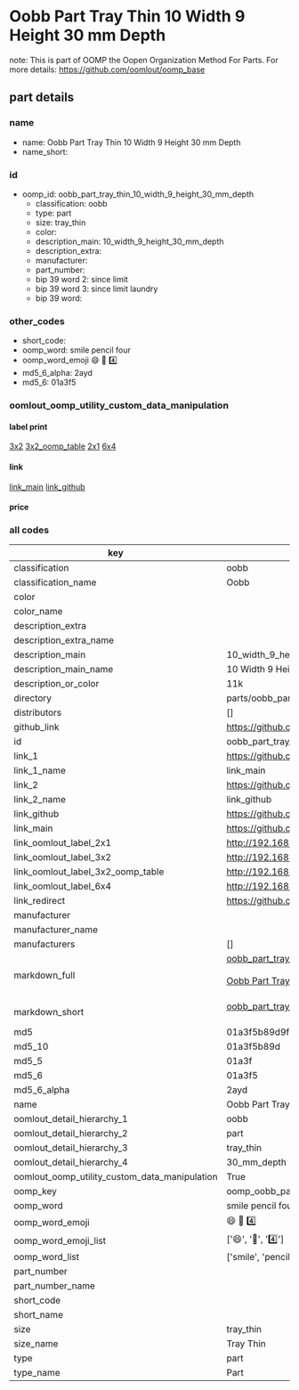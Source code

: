 # Oobb Part Tray Thin 10 Width 9 Height 30 mm Depth  

note: This is part of OOMP the Oopen Organization Method For Parts. For more details: https://github.com/oomlout/oomp_base

##  part details
  







### name
* name: Oobb Part Tray Thin 10 Width 9 Height 30 mm Depth
* name_short: 
### id
* oomp_id: oobb_part_tray_thin_10_width_9_height_30_mm_depth
  * classification: oobb
  * type: part
  * size: tray_thin
  * color: 
  * description_main: 10_width_9_height_30_mm_depth
  * description_extra: 
  * manufacturer: 
  * part_number: 
  * bip 39 word 2: since limit
  * bip 39 word 3: since limit laundry
  * bip 39 word: 

### other_codes
* short_code: 
* oomp_word: smile pencil four
* oomp_word_emoji :smile: :pencil: :four:
* md5_6_alpha: 2ayd
* md5_6: 01a3f5






### oomlout_oomp_utility_custom_data_manipulation
#### label print
[3x2](http://192.168.1.245:1112/?label=oomp%202ayd)
[3x2_oomp_table](http://192.168.1.108:1112/?label=oomp%202ayd)
[2x1](http://192.168.1.242:1112/?label=oomp%202ayd)
[6x4](http://192.168.1.55:1112/?label=oomp%202ayd)    

#### link

[link_main](https://github.com/oomlout/oomlout_oomp_version_1_messy/tree/main/parts/oobb_part_tray_thin_10_width_9_height_30_mm_depth) [link_github](https://github.com/oomlout/oomlout_oomp_version_1_messy/tree/main/parts/oobb_part_tray_thin_10_width_9_height_30_mm_depth)                             

#### price







### all codes 
| key | value |  
| --- | --- |  
| classification | oobb |  
| classification_name | Oobb |  
| color |  |  
| color_name |  |  
| description_extra |  |  
| description_extra_name |  |  
| description_main | 10_width_9_height_30_mm_depth |  
| description_main_name | 10 Width 9 Height 30 mm Depth |  
| description_or_color | 11k |  
| directory | parts/oobb_part_tray_thin_10_width_9_height_30_mm_depth |  
| distributors | [] |  
| github_link | https://github.com/oomlout/oomlout_oomp_part_src/tree/main/parts/oobb_part_tray_thin_10_width_9_height_30_mm_depth |  
| id | oobb_part_tray_thin_10_width_9_height_30_mm_depth |  
| link_1 | https://github.com/oomlout/oomlout_oomp_version_1_messy/tree/main/parts/oobb_part_tray_thin_10_width_9_height_30_mm_depth |  
| link_1_name | link_main |  
| link_2 | https://github.com/oomlout/oomlout_oomp_version_1_messy/tree/main/parts/oobb_part_tray_thin_10_width_9_height_30_mm_depth |  
| link_2_name | link_github |  
| link_github | https://github.com/oomlout/oomlout_oomp_version_1_messy/tree/main/parts/oobb_part_tray_thin_10_width_9_height_30_mm_depth |  
| link_main | https://github.com/oomlout/oomlout_oomp_version_1_messy/tree/main/parts/oobb_part_tray_thin_10_width_9_height_30_mm_depth |  
| link_oomlout_label_2x1 | http://192.168.1.242:1112/?label=oomp%202ayd |  
| link_oomlout_label_3x2 | http://192.168.1.245:1112/?label=oomp%202ayd |  
| link_oomlout_label_3x2_oomp_table | http://192.168.1.108:1112/?label=oomp%202ayd |  
| link_oomlout_label_6x4 | http://192.168.1.55:1112/?label=oomp%202ayd |  
| link_redirect | https://github.com/oomlout/oomlout_oomp_version_1_messy/tree/main/parts/oobb_part_tray_thin_10_width_9_height_30_mm_depth |  
| manufacturer |  |  
| manufacturer_name |  |  
| manufacturers | [] |  
| markdown_full | [oobb_part_tray_thin_10_width_9_height_30_mm_depth](none)<br>[](none)<br>[Oobb Part Tray Thin 10 Width 9 Height 30 Mm Depth](none)<br><br> |  
| markdown_short | [oobb_part_tray_thin_10_width_9_height_30_mm_depth](none)<br><br> |  
| md5 | 01a3f5b89d9f50e797be685afb607e49 |  
| md5_10 | 01a3f5b89d |  
| md5_5 | 01a3f |  
| md5_6 | 01a3f5 |  
| md5_6_alpha | 2ayd |  
| name | Oobb Part Tray Thin 10 Width 9 Height 30 mm Depth |  
| oomlout_detail_hierarchy_1 | oobb |  
| oomlout_detail_hierarchy_2 | part |  
| oomlout_detail_hierarchy_3 | tray_thin |  
| oomlout_detail_hierarchy_4 | 30_mm_depth |  
| oomlout_oomp_utility_custom_data_manipulation | True |  
| oomp_key | oomp_oobb_part_tray_thin_10_width_9_height_30_mm_depth |  
| oomp_word | smile pencil four |  
| oomp_word_emoji | :smile: :pencil: :four: |  
| oomp_word_emoji_list | [':smile:', ':pencil:', ':four:'] |  
| oomp_word_list | ['smile', 'pencil', 'four'] |  
| part_number |  |  
| part_number_name |  |  
| short_code |  |  
| short_name |  |  
| size | tray_thin |  
| size_name | Tray Thin |  
| type | part |  
| type_name | Part |  
